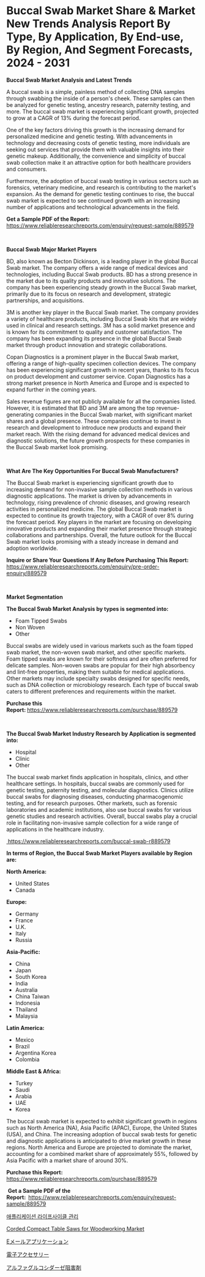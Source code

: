 <p><h1>Buccal Swab Market Share & Market New Trends Analysis Report By Type, By Application, By End-use, By Region, And Segment Forecasts, 2024 - 2031</h1></p><p><strong>Buccal Swab Market Analysis and Latest Trends</strong></p>
<p><p>A buccal swab is a simple, painless method of collecting DNA samples through swabbing the inside of a person's cheek. These samples can then be analyzed for genetic testing, ancestry research, paternity testing, and more. The buccal swab market is experiencing significant growth, projected to grow at a CAGR of 13% during the forecast period. </p><p>One of the key factors driving this growth is the increasing demand for personalized medicine and genetic testing. With advancements in technology and decreasing costs of genetic testing, more individuals are seeking out services that provide them with valuable insights into their genetic makeup. Additionally, the convenience and simplicity of buccal swab collection make it an attractive option for both healthcare providers and consumers.</p><p>Furthermore, the adoption of buccal swab testing in various sectors such as forensics, veterinary medicine, and research is contributing to the market's expansion. As the demand for genetic testing continues to rise, the buccal swab market is expected to see continued growth with an increasing number of applications and technological advancements in the field.</p></p>
<p><strong>Get a Sample PDF of the Report:&nbsp;</strong> <a href="https://www.reliableresearchreports.com/enquiry/request-sample/889579">https://www.reliableresearchreports.com/enquiry/request-sample/889579</a></p>
<p>&nbsp;</p>
<p><strong>Buccal Swab Major Market Players</strong></p>
<p><p>BD, also known as Becton Dickinson, is a leading player in the global Buccal Swab market. The company offers a wide range of medical devices and technologies, including Buccal Swab products. BD has a strong presence in the market due to its quality products and innovative solutions. The company has been experiencing steady growth in the Buccal Swab market, primarily due to its focus on research and development, strategic partnerships, and acquisitions.</p><p>3M is another key player in the Buccal Swab market. The company provides a variety of healthcare products, including Buccal Swab kits that are widely used in clinical and research settings. 3M has a solid market presence and is known for its commitment to quality and customer satisfaction. The company has been expanding its presence in the global Buccal Swab market through product innovation and strategic collaborations.</p><p>Copan Diagnostics is a prominent player in the Buccal Swab market, offering a range of high-quality specimen collection devices. The company has been experiencing significant growth in recent years, thanks to its focus on product development and customer service. Copan Diagnostics has a strong market presence in North America and Europe and is expected to expand further in the coming years.</p><p>Sales revenue figures are not publicly available for all the companies listed. However, it is estimated that BD and 3M are among the top revenue-generating companies in the Buccal Swab market, with significant market shares and a global presence. These companies continue to invest in research and development to introduce new products and expand their market reach. With the rising demand for advanced medical devices and diagnostic solutions, the future growth prospects for these companies in the Buccal Swab market look promising.</p></p>
<p>&nbsp;</p>
<p><strong>What Are The Key Opportunities For Buccal Swab Manufacturers?</strong></p>
<p><p>The Buccal Swab market is experiencing significant growth due to increasing demand for non-invasive sample collection methods in various diagnostic applications. The market is driven by advancements in technology, rising prevalence of chronic diseases, and growing research activities in personalized medicine. The global Buccal Swab market is expected to continue its growth trajectory, with a CAGR of over 8% during the forecast period. Key players in the market are focusing on developing innovative products and expanding their market presence through strategic collaborations and partnerships. Overall, the future outlook for the Buccal Swab market looks promising with a steady increase in demand and adoption worldwide.</p></p>
<p><strong>Inquire or Share Your Questions If Any Before Purchasing This Report:</strong> <a href="https://www.reliableresearchreports.com/enquiry/pre-order-enquiry/889579">https://www.reliableresearchreports.com/enquiry/pre-order-enquiry/889579</a></p>
<p>&nbsp;</p>
<p><strong>Market Segmentation</strong></p>
<p><strong>The Buccal Swab Market Analysis by types is segmented into:</strong></p>
<p><ul><li>Foam Tipped Swabs</li><li>Non Woven</li><li>Other</li></ul></p>
<p><p>Buccal swabs are widely used in various markets such as the foam tipped swab market, the non-woven swab market, and other specific markets. Foam tipped swabs are known for their softness and are often preferred for delicate samples. Non-woven swabs are popular for their high absorbency and lint-free properties, making them suitable for medical applications. Other markets may include specialty swabs designed for specific needs, such as DNA collection or microbiology research. Each type of buccal swab caters to different preferences and requirements within the market.</p></p>
<p><strong>Purchase this Report:&nbsp;</strong><a href="https://www.reliableresearchreports.com/purchase/889579">https://www.reliableresearchreports.com/purchase/889579</a></p>
<p>&nbsp;</p>
<p><strong>The Buccal Swab Market Industry Research by Application is segmented into:</strong></p>
<p><ul><li>Hospital</li><li>Clinic</li><li>Other</li></ul></p>
<p><p>The buccal swab market finds application in hospitals, clinics, and other healthcare settings. In hospitals, buccal swabs are commonly used for genetic testing, paternity testing, and molecular diagnostics. Clinics utilize buccal swabs for diagnosing diseases, conducting pharmacogenomic testing, and for research purposes. Other markets, such as forensic laboratories and academic institutions, also use buccal swabs for various genetic studies and research activities. Overall, buccal swabs play a crucial role in facilitating non-invasive sample collection for a wide range of applications in the healthcare industry.</p></p>
<p><a href="https://www.reliableresearchreports.com/buccal-swab-r889579">&nbsp;https://www.reliableresearchreports.com/buccal-swab-r889579</a></p>
<p><strong>In terms of Region, the Buccal Swab Market Players available by Region are:</strong></p>
<p>
    <p> <strong> North America: </strong>
        <ul>
            <li>United States</li>
            <li>Canada</li>
        </ul>
        </p> 
    <p> <strong> Europe: </strong>
        <ul>
            <li>Germany</li>
            <li>France</li>
            <li>U.K.</li>
            <li>Italy</li>
            <li>Russia</li>
        </ul>
        </p> 
    <p> <strong> Asia-Pacific: </strong>
        <ul>
            <li>China</li>
            <li>Japan</li>
            <li>South Korea</li>
            <li>India</li>
            <li>Australia</li>
            <li>China Taiwan</li>
            <li>Indonesia</li>
            <li>Thailand</li>
            <li>Malaysia</li>
        </ul>
        </p> 
    <p> <strong> Latin America: </strong>
        <ul>
            <li>Mexico</li>
            <li>Brazil</li>
            <li>Argentina Korea</li>
            <li>Colombia</li>
        </ul>
        </p> 
    <p> <strong> Middle East & Africa: </strong>
        <ul>
            <li>Turkey</li>
            <li>Saudi</li>
            <li>Arabia</li>
            <li>UAE</li>
            <li>Korea</li>
        </ul>
    </p>
    </p>
<p><p>The buccal swab market is expected to exhibit significant growth in regions such as North America (NA), Asia Pacific (APAC), Europe, the United States (USA), and China. The increasing adoption of buccal swab tests for genetic and diagnostic applications is anticipated to drive market growth in these regions. North America and Europe are projected to dominate the market, accounting for a combined market share of approximately 55%, followed by Asia Pacific with a market share of around 30%.</p></p>
<p><strong>Purchase this Report: </strong><a href="https://www.reliableresearchreports.com/purchase/889579">https://www.reliableresearchreports.com/purchase/889579</a></p>
<p>&nbsp;<strong>Get a Sample PDF of the Report:&nbsp;&nbsp;</strong><a href="https://www.reliableresearchreports.com/enquiry/request-sample/889579">https://www.reliableresearchreports.com/enquiry/request-sample/889579</a></p>
<p><strong></strong></p>
<p><p><a href="https://medium.com/@earnesteidenreichja/%EC%9D%91%EC%9A%A9-%ED%94%84%EB%A1%9C%EA%B7%B8%EB%9E%A8-%EC%88%98%EB%AA%85-%EC%A3%BC%EA%B8%B0-%EA%B4%80%EB%A6%AC-%EC%8B%9C%EC%9E%A5-%EA%B7%9C%EB%AA%A8-%EB%B0%8F-%EC%8B%9C%EC%9E%A5-%EB%8F%99%ED%96%A5-%EC%99%84%EC%A0%84%ED%95%9C-%EC%82%B0%EC%97%85-%EA%B0%9C%EC%9A%94-2024%EB%85%84%EB%B6%80%ED%84%B0-2031%EB%85%84-2e94fa5b33d2">애플리케이션 라이프사이클 관리</a></p><p><a href="https://www.linkedin.com/pulse/corded-compact-table-saws-woodworking-market-size-outlook-1553c?trackingId=hy8jTAzljtnhfCTpjQnr1w%3D%3D">Corded Compact Table Saws for Woodworking Market</a></p><p><a href="https://github.com/charm854/Market-Research-Report-List-1/blob/main/486113449235.md">Eメールアプリケーション</a></p><p><a href="https://github.com/LeanneBruen2023/Market-Research-Report-List-1/blob/main/650411549234.md">電子アクセサリー</a></p><p><a href="https://medium.com/@jasoniller59/%E3%82%A2%E3%83%AB%E3%83%95%E3%82%A1%E3%82%B0%E3%83%AB%E3%82%B3%E3%82%B7%E3%83%80%E3%83%BC%E3%82%BC%E9%98%BB%E5%AE%B3%E5%89%A4%E5%B8%82%E5%A0%B4%E5%88%86%E6%9E%90%E3%81%8A%E3%82%88%E3%81%B32024%E5%B9%B4%E3%81%8B%E3%82%892031%E5%B9%B4%E3%81%BE%E3%81%A7%E3%81%AE%E6%9C%9F%E9%96%93%E3%81%AE%E8%A6%8F%E6%A8%A1%E4%BA%88%E6%B8%AC-f0f333dbbb37">アルファグルコシダーゼ阻害剤</a></p></p>
